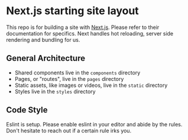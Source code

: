# Next.js starting site layout

This repo is for building a site with [Next.js](https://github.com/zeit/next.js).
Please refer to their documentation for specifics. Next handles hot reloading,
server side rendering and bundling for us.

## General Architecture
- Shared components live in the `components` directory
- Pages, or "routes", live in the `pages` directory
- Static assets, like images or videos, live in the `static` directory
- Styles live in the `styles` directory

## Code Style
Eslint is setup. Please enable eslint in your editor and abide by the rules. Don't hesitate to reach out if a certain rule irks you.

